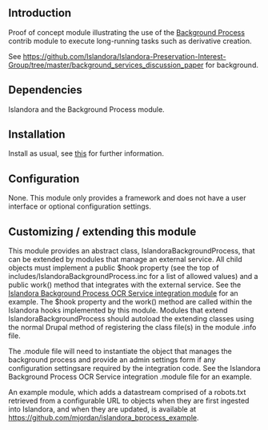 ## Introduction

Proof of concept module illustrating the use of the [Background Process](https://www.drupal.org/project/background_process) contrib module to execute long-running tasks such as derivative creation.

See https://github.com/Islandora/Islandora-Preservation-Interest-Group/tree/master/background_services_discussion_paper for background.

## Dependencies

Islandora and the Background Process module.

## Installation

Install as usual, see [this](https://drupal.org/documentation/install/modules-themes/modules-7) for further information.

## Configuration

None. This module only provides a framework and does not have a user interface or optional configuration settings. 

## Customizing / extending this module

This module provides an abstract class, IslandoraBackgroundProcess, that can be extended by modules that manage an external service. All child objects must implement a public $hook property (see the top of includes/IslandoraBackgroundProcess.inc for a list of allowed values) and a public work() method that integrates with the external service. See the [Islandora Background Process OCR Service integration module](https://github.com/mjordan/islandora_bprocess_ocr) for an example. The $hook property and the work() method are called within the Islandora hooks implemented by this module. Modules that extend IslandoraBackgroundProcess should autoload the extending classes using the normal Drupal method of registering the class file(s) in the module .info file.

The .module file will need to instantiate the object that manages the background process and provide an admin settings form if any configuration settingsare required by the integration code. See the Islandora Background Process OCR Service integration .module file for an example.

An example module, which adds a datastream comprised of a robots.txt retrieved from a configurable URL to objects when they are first ingested into Islandora, and when they are updated, is available at https://github.com/mjordan/islandora_bprocess_example.


